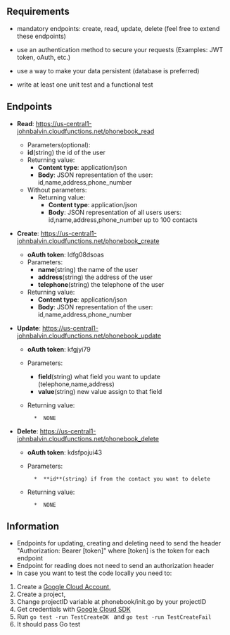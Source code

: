 ## Requirements 

* mandatory endpoints: create, read, update, delete (feel free to extend these endpoints) 

* use an authentication method to secure your requests (Examples: JWT token, oAuth, etc.) 

* use a way to make your data persistent (database is preferred) 

* write at least one unit test and a functional test  

## Endpoints 

*	**Read**: https://us-central1-johnbalvin.cloudfunctions.net/phonebook_read

	* Parameters(optional):  
	*  **id**(string) the id of the user
	* Returning value:
		* **Content type**: application/json
		* **Body**: JSON representation of the user: id,name,address,phone_number
 	* Without parameters:
		* Returning value:
			* **Content type**: application/json
			* **Body**: JSON representation of all users users: id,name,address,phone_number up to 100 contacts
	   
*	**Create**: https://us-central1-johnbalvin.cloudfunctions.net/phonebook_create

	* **oAuth token**: ldfg08dsoas
	* Parameters:  
		*  **name**(string) the name of the user
		*  **address**(string) the address of the user
		*  **telephone**(string) the telephone of the user
	* Returning value:
		* **Content type**: application/json
		* **Body**: JSON representation of the user: id,name,address,phone_number
	   
*	**Update**: https://us-central1-johnbalvin.cloudfunctions.net/phonebook_update

	* **oAuth token**: kfgjyi79
	* Parameters:  
		*  **field**(string) what field you want to update (telephone,name,address)
		*  **value**(string) new value assign to that field
  	* Returning value:
	
       		*  NONE

*	**Delete**: https://us-central1-johnbalvin.cloudfunctions.net/phonebook_delete

	* **oAuth token**: kdsfpojui43
  	* Parameters:  
	
       		*  **id**(string) if from the contact you want to delete
  	* Returning value:
	
       		*  NONE
	      
## Information

* Endpoints for updating, creating and deleting need to send the header "Authorization: Bearer [token]" where [token] is the token for each endpoint
* Endpoint for reading does not need to send an authorization header
* In case you want to test the code locally you need to:
 1.  Create a [Google Cloud Account](https://console.cloud.google.com),   
 2.  Create a project,
 3.  Change projectID variable at phonebook/init.go by your projectID
 4.  Get credentials with [Google Cloud SDK](https://cloud.google.com/sdk)
 5. Run `go test -run TestCreateOK ` and `go test -run TestCreateFail`
 6. It should pass Go test
